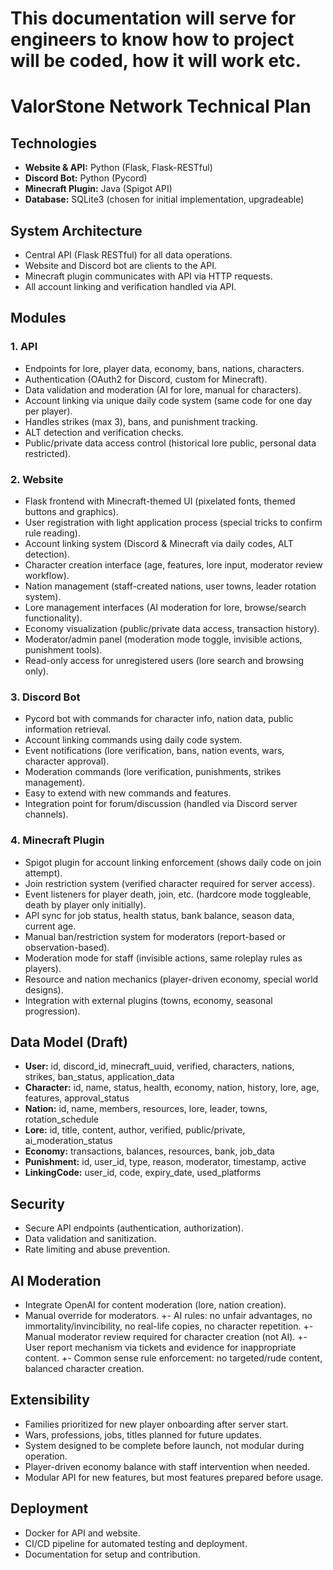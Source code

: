 # This documentation will serve for engineers to know how to project will be coded, how it will work etc.

# ValorStone Network Technical Plan

## Technologies
- **Website & API:** Python (Flask, Flask-RESTful)
- **Discord Bot:** Python (Pycord)
- **Minecraft Plugin:** Java (Spigot API)
- **Database:** SQLite3 (chosen for initial implementation, upgradeable)

## System Architecture
- Central API (Flask RESTful) for all data operations.
- Website and Discord bot are clients to the API.
- Minecraft plugin communicates with API via HTTP requests.
- All account linking and verification handled via API.

## Modules
### 1. API
- Endpoints for lore, player data, economy, bans, nations, characters.
- Authentication (OAuth2 for Discord, custom for Minecraft).
- Data validation and moderation (AI for lore, manual for characters).
- Account linking via unique daily code system (same code for one day per player).
- Handles strikes (max 3), bans, and punishment tracking.
- ALT detection and verification checks.
- Public/private data access control (historical lore public, personal data restricted).

### 2. Website
- Flask frontend with Minecraft-themed UI (pixelated fonts, themed buttons and graphics).
- User registration with light application process (special tricks to confirm rule reading).
- Account linking system (Discord & Minecraft via daily codes, ALT detection).
- Character creation interface (age, features, lore input, moderator review workflow).
- Nation management (staff-created nations, user towns, leader rotation system).
- Lore management interfaces (AI moderation for lore, browse/search functionality).
- Economy visualization (public/private data access, transaction history).
- Moderator/admin panel (moderation mode toggle, invisible actions, punishment tools).
- Read-only access for unregistered users (lore search and browsing only).

### 3. Discord Bot
- Pycord bot with commands for character info, nation data, public information retrieval.
- Account linking commands using daily code system.
- Event notifications (lore verification, bans, nation events, wars, character approval).
- Moderation commands (lore verification, punishments, strikes management).
- Easy to extend with new commands and features.
- Integration point for forum/discussion (handled via Discord server channels).

### 4. Minecraft Plugin
- Spigot plugin for account linking enforcement (shows daily code on join attempt).
- Join restriction system (verified character required for server access).
- Event listeners for player death, join, etc. (hardcore mode toggleable, death by player only initially).
- API sync for job status, health status, bank balance, season data, current age.
- Manual ban/restriction system for moderators (report-based or observation-based).
- Moderation mode for staff (invisible actions, same roleplay rules as players).
- Resource and nation mechanics (player-driven economy, special world designs).
- Integration with external plugins (towns, economy, seasonal progression).

## Data Model (Draft)
- **User:** id, discord_id, minecraft_uuid, verified, characters, nations, strikes, ban_status, application_data
- **Character:** id, name, status, health, economy, nation, history, lore, age, features, approval_status
- **Nation:** id, name, members, resources, lore, leader, towns, rotation_schedule
- **Lore:** id, title, content, author, verified, public/private, ai_moderation_status
- **Economy:** transactions, balances, resources, bank, job_data
- **Punishment:** id, user_id, type, reason, moderator, timestamp, active
- **LinkingCode:** user_id, code, expiry_date, used_platforms

## Security
- Secure API endpoints (authentication, authorization).
- Data validation and sanitization.
- Rate limiting and abuse prevention.

## AI Moderation
- Integrate OpenAI for content moderation (lore, nation creation).
- Manual override for moderators.
+- AI rules: no unfair advantages, no immortality/invincibility, no real-life copies, no character repetition.
+- Manual moderator review required for character creation (not AI).
+- User report mechanism via tickets and evidence for inappropriate content.
+- Common sense rule enforcement: no targeted/rude content, balanced character creation.

## Extensibility
- Families prioritized for new player onboarding after server start.
- Wars, professions, jobs, titles planned for future updates.
- System designed to be complete before launch, not modular during operation.
- Player-driven economy balance with staff intervention when needed.
- Modular API for new features, but most features prepared before usage.

## Deployment
- Docker for API and website.
- CI/CD pipeline for automated testing and deployment.
- Documentation for setup and contribution.